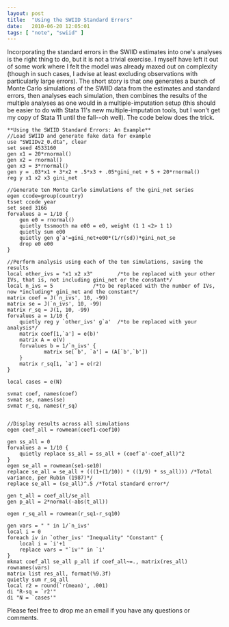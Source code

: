 ```yaml
---
layout: post
title:  "Using the SWIID Standard Errors"
date:   2010-06-20 12:05:01
tags: [ "note", "swiid" ]
---
```


Incorporating the standard errors in the SWIID estimates into one's analyses is the right thing to do, but it is not a trivial exercise.  I myself have left it out of some work where I felt the model was already maxed out on complexity (though in such cases, I advise at least excluding observations with particularly large errors).  The short story is that one generates a bunch of Monte Carlo simulations of the SWIID data from the estimates and standard errors, then analyses each simulation, then combines the results of the multiple analyses as one would in a multiple-imputation setup (this should be easier to do with Stata 11's new multiple-imputation tools, but I won't get my copy of Stata 11 until the fall--oh well).  The code below does the trick.


    **Using the SWIID Standard Errors: An Example**
    //Load SWIID and generate fake data for example
    use "SWIIDv2_0.dta", clear
    set seed 4533160
    gen x1 = 20*rnormal()
    gen x2 = rnormal()
    gen x3 = 3*rnormal()
    gen y = .03*x1 + 3*x2 + .5*x3 + .05*gini_net + 5 + 20*rnormal()
    reg y x1 x2 x3 gini_net
    
    //Generate ten Monte Carlo simulations of the gini_net series
    egen ccode=group(country)				
    tsset ccode year						
    set seed 3166							
    forvalues a = 1/10 {
    	gen e0 = rnormal()
    	quietly tssmooth ma e00 = e0, weight (1 1 <2> 1 1)
    	quietly sum e00
    	quietly gen g`a'=gini_net+e00*(1/r(sd))*gini_net_se
    	drop e0 e00
    }
    
    //Perform analysis using each of the ten simulations, saving the results
    local other_ivs = "x1 x2 x3"		/*to be replaced with your other IVs, that is, not including gini_net or the constant*/
    local n_ivs = 5				/*to be replaced with the number of IVs, now *including* gini_net and the constant*/
    matrix coef = J(`n_ivs', 10, -99)
    matrix se = J(`n_ivs', 10, -99)
    matrix r_sq = J(1, 10, -99)
    forvalues a = 1/10 {
    	quietly reg y `other_ivs' g`a'	/*to be replaced with your analysis*/	
    	matrix coef[1,`a'] = e(b)'
    	matrix A = e(V)
    	forvalues b = 1/`n_ivs' {
    			matrix se[`b', `a'] = (A[`b',`b'])
    	}
    	matrix r_sq[1, `a'] = e(r2)
    }		
    
    local cases = e(N)
    
    svmat coef, names(coef)
    svmat se, names(se)
    svmat r_sq, names(r_sq)
    
    
    //Display results across all simulations
    egen coef_all = rowmean(coef1-coef10)
    
    gen ss_all = 0
    forvalues a = 1/10 {
    	quietly replace ss_all = ss_all + (coef`a'-coef_all)^2
    }
    egen se_all = rowmean(se1-se10)
    replace se_all = se_all + (((1+(1/10)) * ((1/9) * ss_all))) /*Total variance, per Rubin (1987)*/
    replace se_all = (se_all)^.5 /*Total standard error*/
    
    gen t_all = coef_all/se_all
    gen p_all = 2*normal(-abs(t_all))
    
    egen r_sq_all = rowmean(r_sq1-r_sq10)
    
    gen vars = " " in 1/`n_ivs'
    local i = 0
    foreach iv in `other_ivs' "Inequality" "Constant" {
    	local i = `i'+1
    	replace vars = "`iv'" in `i'
    }
    mkmat coef_all se_all p_all if coef_all~=., matrix(res_all) rownames(vars)
    matrix list res_all, format(%9.3f)
    quietly sum r_sq_all
    local r2 = round(`r(mean)', .001)
    di "R-sq = `r2'"
    di "N = `cases'"


Please feel free to drop me an email if you have any questions or comments.

